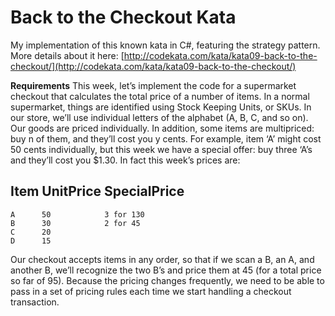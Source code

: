 Back to the Checkout Kata
===============
My implementation of this known kata in C#, featuring the strategy pattern. More details about it here: [http://codekata.com/kata/kata09-back-to-the-checkout/](http://codekata.com/kata/kata09-back-to-the-checkout/)

**Requirements**
This week, let’s implement the code for a supermarket checkout that calculates the total price of a number of items. In a normal supermarket, things are identified using Stock Keeping Units, or SKUs. In our store, we’ll use individual letters of the alphabet (A, B, C, and so on). Our goods are priced individually. In addition, some items are multipriced: buy n of them, and they’ll cost you y cents. For example, item ‘A’ might cost 50 cents individually, but this week we have a special offer: buy three ‘A’s and they’ll cost you $1.30. In fact this week’s prices are:

  Item   UnitPrice     SpecialPrice
  --------------------------
    A      50            3 for 130
    B      30            2 for 45
    C      20
    D      15
Our checkout accepts items in any order, so that if we scan a B, an A, and another B, we’ll recognize the two B’s and price them at 45 (for a total price so far of 95). Because the pricing changes frequently, we need to be able to pass in a set of pricing rules each time we start handling a checkout transaction.